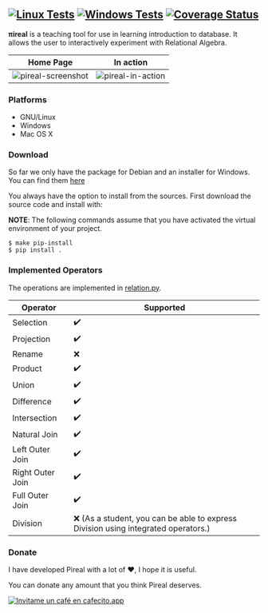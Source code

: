 [![Linux Tests](https://github.com/centaurialpha/pireal/actions/workflows/test-linux.yml/badge.svg)](https://github.com/centaurialpha/pireal/actions/workflows/test-linux.yml)
[![Windows Tests](https://github.com/centaurialpha/pireal/actions/workflows/test-windows.yml/badge.svg)](https://github.com/centaurialpha/pireal/actions/workflows/test-windows.yml)
[![Coverage Status](https://coveralls.io/repos/github/centaurialpha/pireal/badge.svg)](https://coveralls.io/github/centaurialpha/pireal)
---

**πireal** is a teaching tool for use in learning introduction to database. It allows the user to interactively experiment with Relational Algebra.

| Home Page | In action |
|:--------:|:----------:|
| ![pireal-screenshot](https://user-images.githubusercontent.com/5894606/112898694-8b92ca00-90b7-11eb-8515-cf04649f11f9.png) | ![pireal-in-action](https://user-images.githubusercontent.com/5894606/112898688-89c90680-90b7-11eb-8ae1-372d406b33fd.png) |

### Platforms
- GNU/Linux
- Windows
- Mac OS X

### Download
So far we only have the package for Debian and an installer for Windows. You can find them [here](https://github.com/centaurialpha/pireal/releases/tag/v3.1.0)

You always have the option to install from the sources. First download the source code and install with:

**NOTE**: The following commands assume that you have activated the virtual environment of your project.

```
$ make pip-install
$ pip install .
```

### Implemented Operators
The operations are implemented in [relation.py](https://github.com/centaurialpha/pireal/blob/development/src/pireal/core/relation.py).

|Operator|Supported|
|--------|---------|
| Selection | :heavy_check_mark: |
| Projection | :heavy_check_mark: |
| Rename | :x: |
| Product | :heavy_check_mark: |
| Union | :heavy_check_mark: |
| Difference | :heavy_check_mark: |
| Intersection | :heavy_check_mark: |
| Natural Join | :heavy_check_mark: |
| Left Outer Join | :heavy_check_mark: |
| Right Outer Join | :heavy_check_mark: |
| Full Outer Join | :heavy_check_mark: |
| Division | :x: (As a student, you can be able to express Division using integrated operators.)|

### Donate

I have developed Pireal with a lot of :heart:, I hope it is useful.

You can donate any amount that you think Pireal deserves.

[![Invitame un café en cafecito.app](https://cdn.cafecito.app/imgs/buttons/button_5.svg)](https://cafecito.app/gabox)

